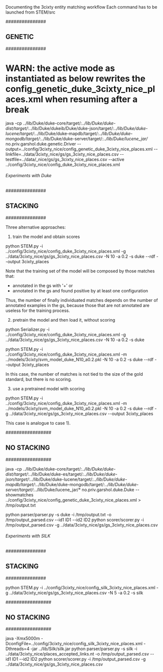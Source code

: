 Documenting the 3cixty entity matching workflow
Each command has to be launched from STEM/src

###############
## GENETIC ####
###############

# WARN: the active mode as instantiated as below rewrites the config_genetic_duke_3cixty_nice_places.xml when resuming after a break
java -cp ../lib/Duke/duke-core/target/*:../lib/Duke/duke-dist/target/*:../lib/Duke/dukeib/Duke/duke-json/target/*:../lib/Duke/duke-lucene/target/*:../lib/Duke/duke-mapdb/target/*:../lib/Duke/duke-mongodb/target/*:../lib/Duke/duke-server/target/*:../lib/Duke/lucene_jar/* no.priv.garshol.duke.genetic.Driver --output=../config/3cixty_nice/config_genetic_duke_3cixty_nice_places.xml --linkfile=../data/3cixty_nice/gs/gs_3cixty_nice_places.csv  --testfile=../data/_nice/gs/gs_3cixty_nice_places.csv --active ../config/3cixty_nice/config_duke_3cixty_nice_places.xml

####
###### Experiments with Duke
### 

###############
## STACKING ###
###############

Three alternative approaches:

1) train the model and obtain scores

python STEM.py -i ../config/3cixty_nice/config_duke_3cixty_nice_places.xml -g ../data/3cixty_nice/gs/gs_3cixty_nice_places.csv -N 10 -a 0.2 -s duke --rdf --output 3cixty_places

Note that the training set of the model will be composed by those matches that:
- annotated in the gs with '+'
or
- annotated in the gs and found positive by at least one configuration

Thus, the number of finally individuated matches depends on the number of annotated examples in the gs, because those that are not annotated are useless for the training process.

2) pretrain the model and then load it, without scoring

python Serializer.py -i ../config/3cixty_nice/config_duke_3cixty_nice_places.xml -g ../data/3cixty_nice/gs/gs_3cixty_nice_places.csv -N 10 -a 0.2 -s duke

python STEM.py -i ../config/3cixty_nice/config_duke_3cixty_nice_places.xml -m ../models/3cixty/svm_model_duke_N10_a0.2.pkl -N 10 -a 0.2 -s duke --rdf --output 3cixty_places

In this case, the number of matches is not tied to the size of the gold standard, but there is no scoring.

3) use a pretrained model with scoring

python STEM.py -i ../config/3cixty_nice/config_duke_3cixty_nice_places.xml -m ../models/3cixty/svm_model_duke_N10_a0.2.pkl -N 10 -a 0.2 -s duke --rdf -g ../data/3cixty_nice/gs/gs_3cixty_nice_places.csv --output 3cixty_places

This case is analogue to case 1).


#################
## NO STACKING ##
#################

java -cp ../lib/Duke/duke-core/target/*:../lib/Duke/duke-dist/target/*:../lib/Duke/duke-es/target/*:../lib/Duke/duke-json/target/*:../lib/Duke/duke-lucene/target/*:../lib/Duke/duke-mapdb/target/*:../lib/Duke/duke-mongodb/target/*:../lib/Duke/duke-server/target/*:../lib/Duke/lucene_jar/* no.priv.garshol.duke.Duke --showmatches ../config/3cixty_nice/config_genetic_duke_3cixty_nice_places.xml > /tmp/output.txt

python parser/parser.py -s duke -i /tmp/output.txt -o /tmp/output_parsed.csv --id1 ID1 --id2 ID2
python scorer/scorer.py -i /tmp/output_parsed.csv -g ../data/3cixty_nice/gs/gs_3cixty_nice_places.csv



####
###### Experiments with SILK
### 

###############
## STACKING ###
###############

python STEM.py -i ../config/3cixty_nice/config_silk_3cixty_nice_places.xml -g ../data/3cixty_nice/gs/gs_3cixty_nice_places.csv -N 5 -a 0.2 -s silk

#################
## NO STACKING ##
#################

java -Xmx5000m -DconfigFile=../config/3cixty_nice/config_silk_3cixty_nice_places.xml -Dthreads=4 -jar ../lib/Silk/silk.jar 
python parser/parser.py -s silk -i ../data/3cixty_nice/places_accepted_links.nt -o /tmp/output_parsed.csv --id1 ID1 --id2 ID2
python scorer/scorer.py -i /tmp/output_parsed.csv -g ../data/3cixty_nice/gs/gs_3cixty_nice_places.csv
